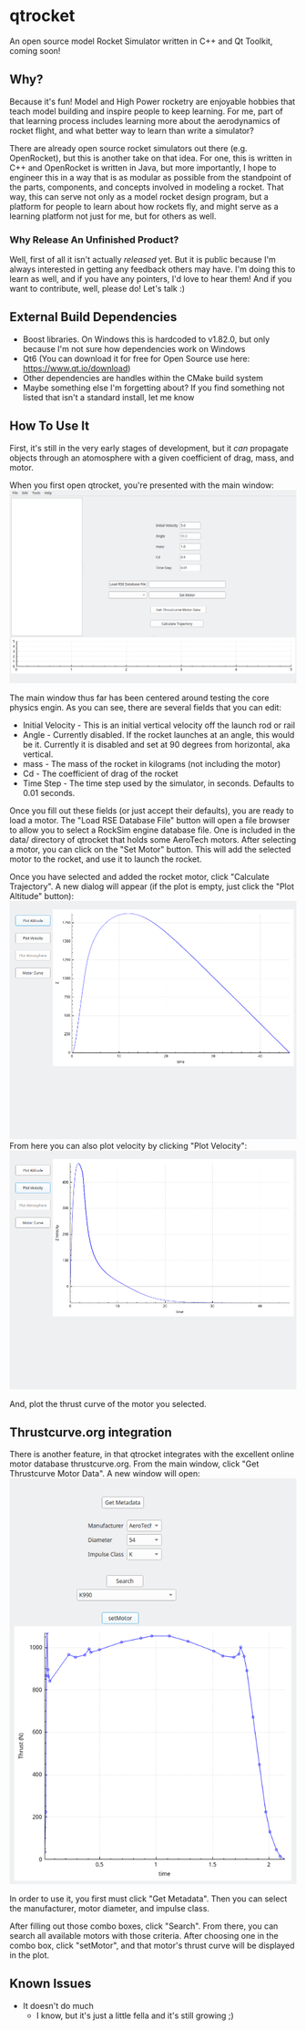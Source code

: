 # qtrocket
An open source model Rocket Simulator written in C++ and Qt Toolkit, coming soon!

## Why?
Because it's fun! Model and High Power rocketry are enjoyable hobbies that teach model building
and inspire people to keep learning. For me, part of that learning process includes learning more
about the aerodynamics of rocket flight, and what better way to learn than write a simulator?

There are already open source rocket simulators out there (e.g. OpenRocket), but this is another
take on that idea. For one, this is written in C++ and OpenRocket is written in Java, but more 
importantly, I hope to engineer this in a way that is as modular as possible from the standpoint
of the parts, components, and concepts involved in modeling a rocket. That way, this can serve not
only as a model rocket design program, but a platform for people to learn about how rockets fly,
and might serve as a learning platform not just for me, but for others as well.

### Why Release An Unfinished Product?
Well, first of all it isn't actually *released* yet. But it is public because I'm always interested in getting any feedback others may have. I'm doing this to learn as well, and if you have any
pointers, I'd love to hear them! And if you want to contribute, well, please do! Let's talk :)

## External Build Dependencies
* Boost libraries. On Windows this is hardcoded to v1.82.0, but only because I'm not sure how dependencies work on Windows
* Qt6 (You can download it for free for Open Source use here: https://www.qt.io/download)
* Other dependencies are handles within the CMake build system
* Maybe something else I'm forgetting about? If you find something not listed that isn't a standard install, let me know

## How To Use It
First, it's still in the very early stages of development, but it *can* propagate objects through
an atomosphere with a given coefficient of drag, mass, and motor.

When you first open qtrocket, you're presented with the main window:
![Main Window](resources/screenshots/MainWindow.png)

The main window thus far has been centered around testing the core physics engin. As you can see,
there are several fields that you can edit:
* Initial Velocity - This is an initial vertical velocity off the launch rod or rail
* Angle - Currently disabled. If the rocket launches at an angle, this would be it. Currently
it is disabled and set at 90 degrees from horizontal, aka vertical.
* mass - The mass of the rocket in kilograms (not including the motor)
* Cd - The coefficient of drag of the rocket
* Time Step - The time step used by the simulator, in seconds. Defaults to 0.01 seconds.

Once you fill out these fields (or just accept their defaults), you are ready to load a motor. The
"Load RSE Database File" button will open a file browser to allow you to select a RockSim
engine database file. One is included in the data/ directory of qtrocket that holds some AeroTech 
motors. After selecting a motor, you can click on the "Set Motor" button. This will add the selected
motor to the rocket, and use it to launch the rocket.

Once you have selected and added the rocket motor, click "Calculate Trajectory". A new dialog will
appear (if the plot is empty, just click the "Plot Altitude" button):
![Alt text](resources/screenshots/Altitude.png)
From here you can also plot velocity by clicking "Plot Velocity":
![Alt text](resources/screenshots/Velocity.png)

And, plot the thrust curve of the motor you selected.

## Thrustcurve.org integration
There is another feature, in that qtrocket integrates with the excellent online motor database thrustcurve.org. From the main window, click "Get Thrustcurve Motor Data". A new window will open:
![Alt text](resources/screenshots/ThrustCurveWindow.png)

In order to use it, you first must click "Get Metadata". Then you can select the manufacturer, motor diameter, and impulse class.

After filling out those combo boxes, click "Search". From there, you can search all available
motors with those criteria. After choosing one in the combo box, click "setMotor", and that
motor's thrust curve will be displayed in the plot.


## Known Issues
* It doesn't do much
   * I know, but it's just a little fella and it's still growing ;)
